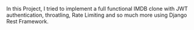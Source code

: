 In this Project, I tried to implement a full functional IMDB clone with JWT authentication, throatling, Rate Limiting and so much more using Django Rest Framework. 